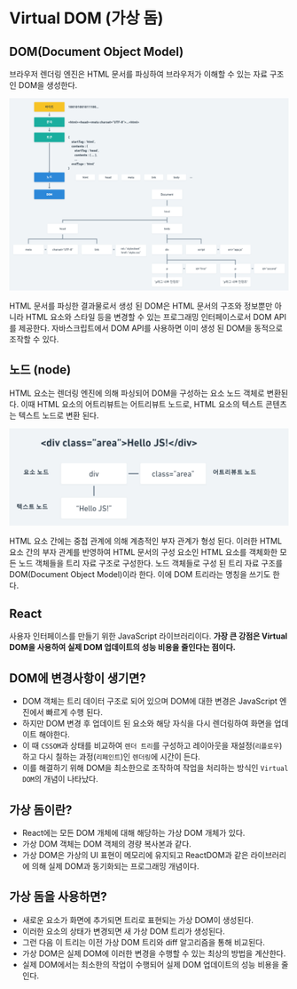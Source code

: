# Virtual DOM (가상 돔)

## DOM(Document Object Model)
브라우저 렌더링 엔진은 HTML 문서를 파싱하여 브라우저가 이해할 수 있는 자료 구조인 DOM을 생성한다.

![DOM](./images/dom.png)

HTML 문서를 파싱한 결과물로서 생성 된 DOM은 HTML 문서의 구조와 정보뿐만 아니라 HTML 요소와 스타일 등을 변경할 수 있는 프로그래밍 인터페이스로서 DOM API를 제공한다. 자바스크립트에서 DOM API를 사용하면 이미 생성 된 DOM을 동적으로 조작할 수 있다.

## 노드 (node)

HTML 요소는 렌더링 엔진에 의해 파싱되어 DOM을 구성하는 요소 노드 객체로 변환된다. 이때 HTML 요소의 어트리뷰트는 어트리뷰트 노드로,
HTML 요소의 텍스트 콘텐츠는 텍스트 노드로 변환 된다.

![Node](./images/node.png)

HTML 요소 간에는 중첩 관계에 의해 계층적인 부자 관계가 형성 된다.
이러한 HTML 요소 간의 부자 관계를 반영하여 HTML 문서의 구성 요소인 HTML 요소를 객체화한 모든 노드 객체들을 트리 자료 구조로 구성한다.
노드 객체들로 구성 된 트리 자료 구조를 DOM(Document Object Model)이라 한다. 이에 DOM 트리라는 명칭을 쓰기도 한다.

## React
사용자 인터페이스를 만들기 위한 JavaScript 라이브러리이다.
**가장 큰 강점은 Virtual DOM을 사용하여 실제 DOM 업데이트의 성능 비용을 줄인다는 점이다.**

## DOM에 변경사항이 생기면?
- DOM 객체는 트리 데이터 구조로 되어 있으며 DOM에 대한 변경은 JavaScript 엔진에서 빠르게 수행 된다. 
- 하지만 DOM 변경 후 업데이트 된 요소와 해당 자식을 다시 렌더링하여 화면을 업데이트 해야한다.
- 이 때 `CSSOM`과 상태를 비교하여 `렌더 트리`를 구성하고 레이아웃을 재설정(`리플로우`)하고 다시 칠하는 과정(`리페인트`)인 `렌더링`에 시간이 든다.
- 이를 해결하기 위해 DOM을 최소한으로 조작하여 작업을 처리하는 방식인 `Virtual DOM`의 개념이 나타났다.

## 가상 돔이란?
- React에는 모든 DOM 개체에 대해 해당하는 가상 DOM 개체가 있다. 
- 가상 DOM 객체는 DOM 객체의 경량 복사본과 같다. 
- 가상 DOM은 가상의 UI 표현이 메모리에 유지되고 ReactDOM과 같은 라이브러리에 의해 실제 DOM과 동기화되는 프로그래밍 개념이다.

## 가상 돔을 사용하면?
- 새로운 요소가 화면에 추가되면 트리로 표현되는 가상 DOM이 생성된다. 
- 이러한 요소의 상태가 변경되면 새 가상 DOM 트리가 생성된다.
- 그런 다음 이 트리는 이전 가상 DOM 트리와 diff 알고리즘을 통해 비교된다. 
- 가상 DOM은 실제 DOM에 이러한 변경을 수행할 수 있는 최상의 방법을 계산한다.
- 실제 DOM에서는 최소한의 작업이 수행되어 실제 DOM 업데이트의 성능 비용을 줄인다.
